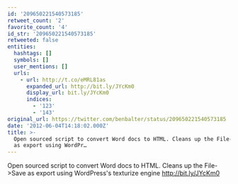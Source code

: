 ```yaml
---
id: '209650221540573185'
retweet_count: '2'
favorite_count: '4'
id_str: '209650221540573185'
retweeted: false
entities:
  hashtags: []
  symbols: []
  user_mentions: []
  urls:
    - url: http://t.co/eMRL81as
      expanded_url: http://bit.ly/JYcKm0
      display_url: bit.ly/JYcKm0
      indices:
        - '123'
        - '143'
original_url: https://twitter.com/benbalter/status/209650221540573185
date: '2012-06-04T14:18:02.000Z'
title: >-
  Open sourced script to convert Word docs to HTML. Cleans up the File-&gt;Save
  as export using WordPr…
---
```


Open sourced script to convert Word docs to HTML. Cleans up the File-&gt;Save as export using WordPress's texturize engine http://bit.ly/JYcKm0